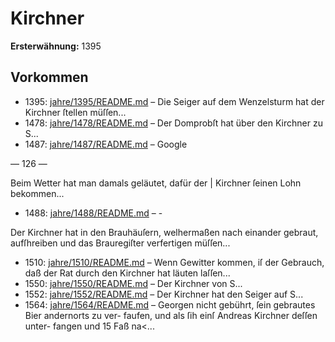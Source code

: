 # Kirchner

**Ersterwähnung:** 1395

## Vorkommen
- 1395: [jahre/1395/README.md](../jahre/1395/README.md) – Die Seiger auf dem Wenzelsturm hat der Kirchner
ſtellen müſſen...
- 1478: [jahre/1478/README.md](../jahre/1478/README.md) – Der Domprobſt hat über den Kirchner zu S...
- 1487: [jahre/1487/README.md](../jahre/1487/README.md) – Google


— 126 —

Beim Wetter hat man damals geläutet, dafür der |
Kirchner ſeinen Lohn bekommen...
- 1488: [jahre/1488/README.md](../jahre/1488/README.md) – -

Der Kirchner hat in den Brauhäuſern, welhermaßen
nach einander gebraut, aufſhreiben und das Brauregiſter
verfertigen müſſen...
- 1510: [jahre/1510/README.md](../jahre/1510/README.md) – Wenn Gewitter kommen, iſ der Gebrauch, daß der
Rat durch den Kirchner hat läuten laſſen...
- 1550: [jahre/1550/README.md](../jahre/1550/README.md) – Der Kirchner von S...
- 1552: [jahre/1552/README.md](../jahre/1552/README.md) – Der Kirchner hat den Seiger auf S...
- 1564: [jahre/1564/README.md](../jahre/1564/README.md) – Georgen
nicht gebührt, ſein gebrautes Bier andernorts zu ver-
faufen, und als ſih einſ Andreas Kirchner deſſen unter-
fangen und 15 Faß na<...
